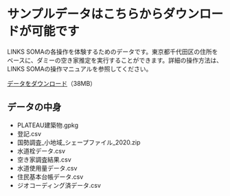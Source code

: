 # サンプルデータはこちらからダウンロードが可能です
LINKS SOMAの各操作を体験するためのデータです。東京都千代田区の住所をベースに、ダミーの空き家推定を実行することができます。詳細の操作方法は、LINKS SOMAの操作マニュアルを参照してください。

[データをダウンロード](https://storage.googleapis.com/links-soma/example/%E3%82%B5%E3%83%B3%E3%83%95%E3%82%9A%E3%83%AB%E3%83%86%E3%82%99%E3%83%BC%E3%82%BF.zip)（38MB）

## データの中身

* PLATEAU建築物.gpkg
* 登記.csv
* 国勢調査_小地域_シェープファイル_2020.zip
* 水道栓データ.csv
* 空き家調査結果.csv
* 水道使用量データ.csv
* 住民基本台帳データ.csv
* ジオコーディング済データ.csv
